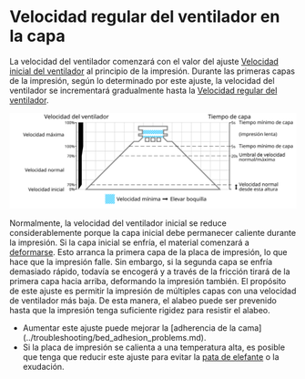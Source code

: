 Velocidad regular del ventilador en la capa
====
La velocidad del ventilador comenzará con el valor del ajuste [Velocidad inicial del ventilador](cool_fan_speed_0.md) al principio de la impresión. Durante las primeras capas de la impresión, según lo determinado por este ajuste, la velocidad del ventilador se incrementará gradualmente hasta la [Velocidad regular del ventilador](cool_fan_speed_min.md).

![Qué velocidad del ventilador se utiliza donde](../images/cool_fan_speed.svg)

Normalmente, la velocidad del ventilador inicial se reduce considerablemente porque la capa inicial debe permanecer caliente durante la impresión. Si la capa inicial se enfría, el material comenzará a [deformarse](../troubleshooting/warping.md). Esto arranca la primera capa de la placa de impresión, lo que hace que la impresión falle. Sin embargo, si la segunda capa se enfría demasiado rápido, todavía se encogerá y a través de la fricción tirará de la primera capa hacia arriba, deformando la impresión también. El propósito de este ajuste es permitir la impresión de múltiples capas con una velocidad de ventilador más baja. De esta manera, el alabeo puede ser prevenido hasta que la impresión tenga suficiente rigidez para resistir el alabeo.

* Aumentar este ajuste puede mejorar la [adherencia de la cama] (../troubleshooting/bed_adhesion_problems.md).
* Si la placa de impresión se calienta a una temperatura alta, es posible que tenga que reducir este ajuste para evitar la [pata de elefante](../troubleshooting/elephants_foot.md) o la exudación.